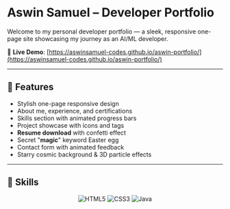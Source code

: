 # Aswin Samuel – Developer Portfolio

Welcome to my personal developer portfolio — a sleek, responsive one-page site showcasing my journey as an AI/ML developer.

🔗 **Live Demo**: [https://aswinsamuel-codes.github.io/aswin-portfolio/](https://aswinsamuel-codes.github.io/aswin-portfolio/)

---

## 🚀 Features

- Stylish one-page responsive design  
- About me, experience, and certifications  
- Skills section with animated progress bars  
- Project showcase with icons and tags  
- **Resume download** with confetti effect  
- Secret "**magic**" keyword Easter egg  
- Contact form with animated feedback  
- Starry cosmic background & 3D particle effects

---

## 🧠 Skills

<p align="center">
  <img src="https://img.shields.io/badge/HTML5-E34F26?style=for-the-badge&logo=html5&logoColor=white" alt="HTML5"/>
  <img src="https://img.shields.io/badge/CSS3-1572B6?style=for-the-badge&logo=css3&logoColor=white" alt="CSS3"/>
  <img src="https://img.shields.io/badge/Java-007396?style=for-the-badge&logo=java&logoColor=white" alt="Java"/>
</p>
